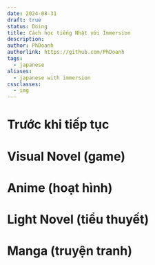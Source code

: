 ```yaml
---
date: 2024-08-31
draft: true
status: Doing
title: Cách học tiếng Nhật với Immersion
description:
author: PhDoanh
authorlink: https://github.com/PhDoanh
tags:
  - japanese
aliases:
  - japanese with immersion
cssclasses:
  - img
---
```

# Trước khi tiếp tục

# Visual Novel (game)

# Anime (hoạt hình)

# Light Novel (tiểu thuyết)

# Manga (truyện tranh)







